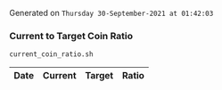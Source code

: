 Generated on `Thursday 30-September-2021 at 01:42:03`

### Current to Target Coin Ratio
`current_coin_ratio.sh`

Date|Current|Target|Ratio
---|---|---|---
